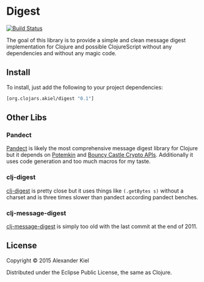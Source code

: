 # Digest

[![Build Status](https://travis-ci.org/alexanderkiel/digest.svg?branch=master)](https://travis-ci.org/alexanderkiel/digest)

The goal of this library is to provide a simple and clean message digest
implementation for Clojure and possible ClojureScript without any dependencies
and without any magic code.

## Install

To install, just add the following to your project dependencies:

```clojure
[org.clojars.akiel/digest "0.1"]
```

## Other Libs

### Pandect

[Pandect][1] is likely the most comprehensive message digest library for Clojure
but it depends on [Potemkin][2] and [Bouncy Castle Crypto APIs][3]. Additionally
it uses code generation and too much macros for my taste.

### clj-digest

[clj-digest][5] is pretty close but it uses things like `(.getBytes s)` without
a charset and is three times slower than pandect according pandect benches.

### clj-message-digest

[clj-message-digest][4] is simply too old with the last commit at the end of
2011.

## License

Copyright © 2015 Alexander Kiel

Distributed under the Eclipse Public License, the same as Clojure.

[1]: <https://github.com/xsc/pandect>
[2]: <https://github.com/ztellman/potemkin>
[3]: <https://www.bouncycastle.org/java.html>
[4]: <https://github.com/ray1729/clj-message-digest>
[5]: <https://github.com/tebeka/clj-digest>
